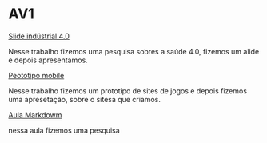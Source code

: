 # AV1
[Slide indústrial 4.0](https://www.canva.com/design/DAGB3BqoqjE/vN9VGrpWw0nqZuPJ9NgxmQ/edit)

Nesse trabalho fizemos uma pesquisa sobres a saúde 4.0, fizemos um alide e depois apresentamos.

[Peototipo mobile](https://www.canva.com/design/DAF-qwTjFPU/Jswr5AaWIOtx1cjYRAEp1g/edit)

Nesse trabalho fizemos um prototipo de sites de jogos e depois fizemos uma apresetação, sobre o sitesa que criamos.

[Aula Markdowm](https://github.com/leonElvasdev/aulaMarkdown)

nessa aula fizemos uma pesquisa 
